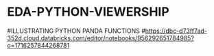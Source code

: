 # EDA-PYTHON-VIEWERSHIP
#ILLUSTRATING PYTHON PANDA FUNCTIONS
#https://dbc-d73ff7ad-352d.cloud.databricks.com/editor/notebooks/956292651784985?o=1716257844268781
